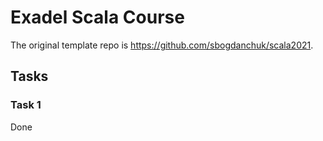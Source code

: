 # Exadel Scala Course

The original template repo is https://github.com/sbogdanchuk/scala2021.

## Tasks
### Task 1
Done